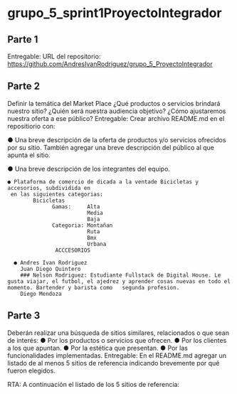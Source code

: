 # grupo_5_sprint1ProyectoIntegrador

## Parte 1
Entregable: URL del repositorio: 
https://github.com/AndresIvanRodriguez/grupo_5_ProyectoIntegrador

## Parte 2
Definir la temática del Market Place
¿Qué productos o servicios brindará nuestro sitio? ¿Quién será nuestra audiencia
objetivo? ¿Cómo ajustaremos nuestra oferta a ese público?
Entregable: Crear archivo README.md en el repositiorio con:

● Una breve descripción de la oferta de productos y/o servicios ofrecidos por su
      sitio. También agregar una breve descripción del público al que apunta el sitio.
      
● Una breve descripción de los integrantes del equipo.

    ● Plataforma de comercio de dicada a la ventade Bicicletas y accesorios, subdividida en 
     en las siguientes categorias: 
            Bicicletas 
                  Gamas:     Alta 
                             Media
                             Baja     
                  Categoria: Montañan 
                             Ruta
                             Bmx
                             Urbana 
                   ACCCESORIOS 
 
      ● Andres Ivan Rodriguez
        Juan Diego Quintero
        ### Nelson Rodriguez: Estudiante Fullstack de Digital House. Le gusta viajar, el futbol, el ajedrez y aprender cosas nuevas en todo el momento. Bartender y barista como   segunda profesion. 
        Diego Mendoza


## Parte 3 
Deberán realizar una búsqueda de sitios similares, relacionados o que sean de interés: ● Por los productos o servicios que ofrecen. ● Por los clientes a los que apuntan. ● Por la estética que presentan. ● Por las funcionalidades implementadas. Entregable: En el README.md agregar un listado de al menos 5 sitios de referencia indicando brevemente por qué fueron elegidos.

RTA: A continuación el listado de los 5 sitios de referencia:
